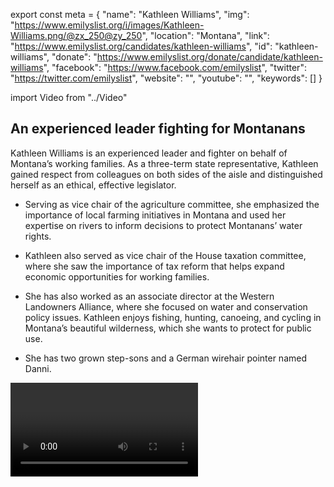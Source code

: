 export const meta = {
  "name": "Kathleen Williams",
  "img": "https://www.emilyslist.org/i/images/Kathleen-Williams.png/@zx_250@zy_250",
  "location": "Montana",
  "link": "https://www.emilyslist.org/candidates/kathleen-williams",
  "id": "kathleen-williams",
  "donate": "https://www.emilyslist.org/donate/candidate/kathleen-williams",
  "facebook": "https://www.facebook.com/emilyslist",
  "twitter": "https://twitter.com/emilyslist",
  "website": "",
  "youtube": "",
  "keywords": []
}

import Video from "../Video"

## An experienced leader fighting for Montanans

Kathleen Williams is an experienced leader and fighter on behalf of Montana’s working families. As a three-term state representative, Kathleen gained respect from colleagues on both sides of the aisle and distinguished herself as an ethical, effective legislator.

- Serving as vice chair of the agriculture committee, she emphasized the importance of local farming initiatives in Montana and used her expertise on rivers to inform decisions to protect Montanans’ water rights.

- Kathleen also served as vice chair of the House taxation committee, where she saw the importance of tax reform that helps expand economic opportunities for working families.

- She has also worked as an associate director at the Western Landowners Alliance, where she focused on water and conservation policy issues. Kathleen enjoys fishing, hunting, canoeing, and cycling in Montana’s beautiful wilderness, which she wants to protect for public use.

- She has two grown step-sons and a German wirehair pointer named Danni.

<Video id="Mzc7SRb_ZZ8" />

## A champion for expanding health care and economic opportunity

Kathleen is running for Congress because she cares deeply about protecting Montanans’ health care and expanding economic opportunity. While she was in the legislature, Kathleen helped shepherd the passage of a bill that sought to ensure cancer patients are treated fairly by health insurers and able to participate in clinical trials that could lead to breakthroughs in treatment. She has released a detailed health policy plan that she will work to pass in Congress. “When I talk to people, health care is absolutely [number one]. If we didn’t have the political will before, we better get it, because we have to fix this,” she has said. Part of Kathleen’s commitment to improving health care comes from the fact that she served as a caregiver for her ailing mother when she was only 11 years old. “I know how an illness can affect a family – it’s hard. We need to make sure every family has health care,” she has said.

## An opportunity to flip a seat and flip the House

Kathleen won a crowded primary to face off against freshman incumbent Rep. Greg Gianforte, who should not only be considered dangerous because of his extreme views on health care and public lands, but also because he pleaded guilty to physically assaulting a reporter on the campaign trail during his special election. This is an opportunity to flip a seat from red to blue and help Democrats win back the House. Kathleen would be the first woman to represent Montana in Congress since the 1940s. “I had a lot of women say they were not sure a woman could win in Montana, and after a while I got blunt: ‘Well, it won’t happen if that’s what we think!’” she has said. Let’s show this champion for Montanans the full support of the EMILY’s List community and help her win this race.
